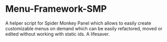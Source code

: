 # Menu-Framework-SMP
A helper script for Spider Monkey Panel which allows to easily create customizable menus on demand which can be easily refactored, moved or edited without working with static ids. A lifesaver.
